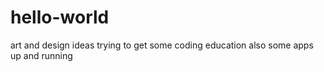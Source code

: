 # hello-world
art and design ideas
trying to get some coding education
also some apps up and running
